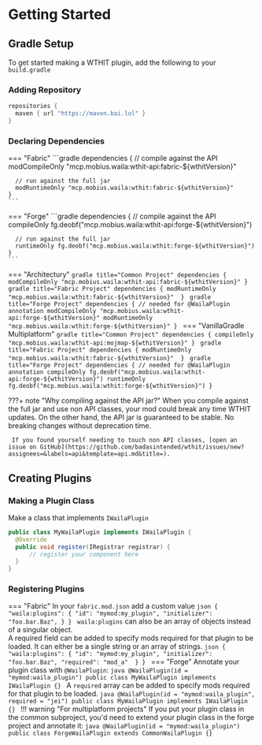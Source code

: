 # Getting Started

## Gradle Setup
To get started making a WTHIT plugin, add the following to your `build.gradle`

### Adding Repository
```groovy
repositories {
  maven { url "https://maven.bai.lol" }
}
```

### Declaring Dependencies
=== "Fabric"
    ```gradle
    dependencies {
      // compile against the API
      modCompileOnly "mcp.mobius.waila:wthit-api:fabric-${wthitVersion}"

      // run against the full jar
      modRuntimeOnly "mcp.mobius.waila:wthit:fabric-${wthitVersion}"
    }
    ```
=== "Forge"
    ```gradle
    dependencies {
      // compile against the API
      compileOnly fg.deobf("mcp.mobius.waila:wthit-api:forge-${wthitVersion}")

      // run against the full jar
      runtimeOnly fg.deobf("mcp.mobius.waila:wthit:forge-${wthitVersion}")
    }
    ```
=== "Architectury"
    ```gradle title="Common Project"
    dependencies {
      modCompileOnly "mcp.mobius.waila:wthit-api:fabric-${wthitVersion}"
    }
    ```
    ```gradle title="Fabric Project"
    dependencies {
      modRuntimeOnly "mcp.mobius.waila:wthit:fabric-${wthitVersion}" 
    }
    ```
    ```gradle title="Forge Project"
    dependencies {
      // needed for @WailaPlugin annotation
      modCompileOnly "mcp.mobius.waila:wthit-api:forge-${wthitVersion}"
      modRuntimeOnly "mcp.mobius.waila:wthit:forge-${wthitVersion}"
    }
    ```
=== "VanillaGradle Multiplatform"
    ```gradle title="Common Project"
    dependencies {
      compileOnly "mcp.mobius.waila:wthit-api:mojmap-${wthitVersion}"
    }
    ```
    ```gradle title="Fabric Project"
    dependencies {
      modRuntimeOnly "mcp.mobius.waila:wthit:fabric-${wthitVersion}" 
    }
    ```
    ```gradle title="Forge Project"
    dependencies {
      // needed for @WailaPlugin annotation
      compileOnly fg.deobf("mcp.mobius.waila:wthit-api:forge-${wthitVersion}")
      runtimeOnly fg.deobf("mcp.mobius.waila:wthit:forge-${wthitVersion}")
    }
    ```

???+ note "Why compiling against the API jar?"
     When you compile against the full jar and use non API classes, your mod could break any time WTHIT updates.
     On the other hand, the API jar is guaranteed to be stable. No breaking changes without deprecation time.

     If you found yourself needing to touch non API classes, [open an issue on GitHub](https://github.com/badasintended/wthit/issues/new?assignees=&labels=api&template=api.md&title=).


## Creating Plugins

### Making a Plugin Class
Make a class that implements `IWailaPlugin`
```java
public class MyWailaPlugin implements IWailaPlugin {
  @Override
  public void register(IRegistrar registrar) {
      // register your component here
  }
}
```


### Registering Plugins
=== "Fabric"
    In your `fabric.mod.json` add a custom value
    ```json
    {
      "waila:plugins": {
        "id": "mymod:my_plugin",
        "initializer": "foo.bar.Baz",
      }
    }
    ```
    `waila:plugins` can also be an array of objects instead of a singular object.    
    A required field can be added to specify mods required for that plugin to be loaded.
    It can either be a single string or an array of strings.
    ```json
    {
      "waila:plugins": {
        "id": "mymod:my_plugin",
        "initializer": "foo.bar.Baz",
        "required": "mod_a" 
      }
    }
    ```
=== "Forge"
    Annotate your plugin class with `@WailaPlugin`:
    ```java
    @WailaPlugin(id = "mymod:waila_plugin")
    public class MyWailaPlugin implements IWailaPlugin {}
    ```
    A `required` array can be added to specify mods required for that plugin to be loaded.
    ```java
    @WailaPlugin(id = "mymod:waila_plugin", required = "jei")
    public class MyWailaPlugin implements IWailaPlugin {}
    ```
    !!! warning "For multiplatform projects"
        If you put your plugin class in the common subproject,
        you'd need to extend your plugin class in the forge project and annotate it:
        ```java
        @WailaPlugin(id = "mymod:waila_plugin")
        public class ForgeWailaPlugin extends CommonWailaPlugin {}
        ```